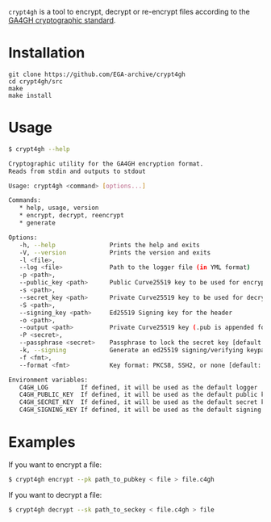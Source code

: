 
`crypt4gh` is a tool to encrypt, decrypt or re-encrypt files
according to the [GA4GH cryptographic standard](https://github.com/daviesrob/hts-specs/tree/crypt4gh_improved).

# Installation

```
git clone https://github.com/EGA-archive/crypt4gh
cd crypt4gh/src
make
make install
```

# Usage

```bash
$ crypt4gh --help

Cryptographic utility for the GA4GH encryption format.
Reads from stdin and outputs to stdout

Usage: crypt4gh <command> [options...]

Commands:
   * help, usage, version
   * encrypt, decrypt, reencrypt
   * generate

Options:
   -h, --help               Prints the help and exits
   -V, --version            Prints the version and exits
   -l <file>,
   --log <file>             Path to the logger file (in YML format)
   -p <path>,
   --public_key <path>      Public Curve25519 key to be used for encryption [default: ~/.c4gh/key.pub]
   -s <path>,
   --secret_key <path>      Private Curve25519 key to be used for decryption [default: ~/.c4gh/key]
   -S <path>,
   --signing_key <path>     Ed25519 Signing key for the header
   -o <path>,
   --output <path>          Private Curve25519 key (.pub is appended for the Public one) [default: ~/.c4gh/sign]
   -P <secret>,
   --passphrase <secret>    Passphrase to lock the secret key [default: None]
   -k, --signing            Generate an ed25519 signing/verifying keypair
   -f <fmt>,
   --format <fmt>           Key format: PKCS8, SSH2, or none [default: none]

Environment variables:
   C4GH_LOG         If defined, it will be used as the default logger
   C4GH_PUBLIC_KEY  If defined, it will be used as the default public key (ie --pk ${{C4GH_PUBLIC_KEY}})
   C4GH_SECRET_KEY  If defined, it will be used as the default secret key (ie --sk ${{C4GH_SECRET_KEY}})
   C4GH_SIGNING_KEY If defined, it will be used as the default signing key (ie --signing_key ${{C4GH_SIGNING_KEY}})
```

# Examples

If you want to encrypt a file:

```bash
$ crypt4gh encrypt --pk path_to_pubkey < file > file.c4gh
```

If you want to decrypt a file:

```bash
$ crypt4gh decrypt --sk path_to_seckey < file.c4gh > file
```
